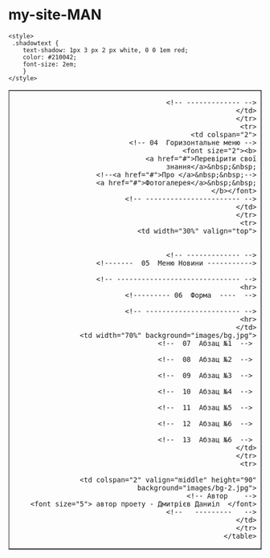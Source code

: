 # my-site-MAN
<HEAD>
    <meta charset="utf-8">
	<title>Сайт про  "Cisco router"</title>

	<style>
	 .shadowtext {
	    text-shadow: 1px 3 px 2 px white, 0 0 1em red;
		color: #210042;
		font-size: 2em;
		}
	</style>
  </HEAD>
   <HTML>
  <HEAD>
    <meta charset="utf-8"> 
	<title>Сайт про  "Cisco router"</title> 
<!------  01  css стили ----- -->		
<style>
    .shadowtext {
       text-shadow: 1px 3px 2px white, 0 0 1em red; 
       color: #210042; 
       font-size: 4em; 
      }
   </style>
<!-- ------------------------ -->
<!---------CLock  -------->	
<script src ="js/clock1.js"></script>
<script>
	window.onload = function(){
	setInterval(clockPainting, 1000);}
	</script>
<!-- ------------------------ -->
  </HEAD>
  <BODY background="images/bg.jpg">
	<table border="1" align="center" cellpadding="10" width="100%">
		<tr> 
			<td background="images/bg-3.jpg" colspan="2" height="150" align="right" hspace="5">
                <!-- 03  Заголовок --> 

		<!-- ------------- -->
			</td>
		</tr>
        <tr>
			<td colspan="2">
		<!-- 04  Горизонтальне меню -->
			    <font size="2"><b>
				<a href="#">Перевірити свої знання</a>&nbsp;&nbsp;
				<!--<a href="#">Про </a>&nbsp;&nbsp;-->
				<a href="#">Фотогалерея</a>&nbsp;&nbsp;
				</b></font>
                <!-- ----------------------- -->
			</td>
		</tr>
		<tr>
		    <td width="30%" valign="top">
				
			
			    <!-- ------------- -->
				<!-------  05  Меню Новини ----------->
			 
			    <!-- ------------------------------ -->
	        <hr>
	  <!--------- 06  Форма  ----  -->
 
 	  <!-- ----------------------- -->
            <hr>
	        </td>
		    <td width="70%" background="images/bg.jpg">
                <!--  07  Абзац №1  -->	
			    
                <!--  08  Абзац №2  -->	
			    
                <!--  09  Абзац №3  -->	
			    
                <!--  10  Абзац №4  -->	
			    
                <!--  11  Абзац №5  -->	
			    
                <!--  12  Абзац №6  -->	
		
		<!--  13  Абзац №6  -->	
            </td>
		</tr>
		<tr>
			
			<td colspan="2" valign="middle" height="90" background="images/bg-2.jpg">
				<!-- Автор    -->
		<font size="5"> автор проету - Дмитрієв Даниіл  </font>
                <!--   ---------   -->
			</td>
		</tr>
	</table>
  </BODY>
</HTML>

